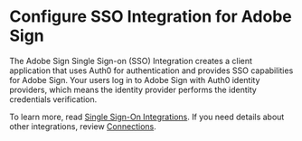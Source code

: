 # Configure SSO Integration for Adobe Sign

The Adobe Sign Single Sign-on (SSO) Integration creates a client application that uses Auth0 for authentication and provides SSO capabilities for Adobe Sign. Your users log in to Adobe Sign with Auth0 identity providers, which means the identity provider performs the identity credentials verification.

To learn more, read [Single Sign-On Integrations](https://auth0.com/docs/sso). If you need details about other integrations, review [Connections](https://auth0.com/docs/identityproviders).